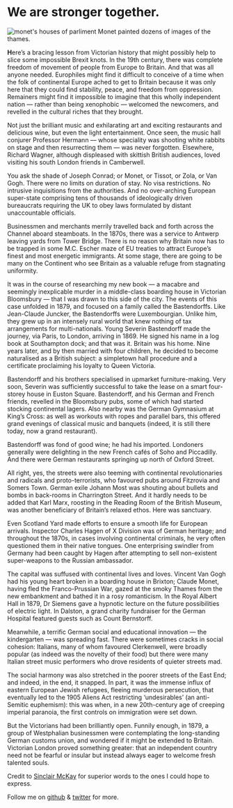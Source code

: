 # We are stronger together.


![monet's houses of parliment](monet.jpeg)
Monet painted dozens of images of the thames.

**H**ere’s a bracing lesson from Victorian history that might possibly help to slice some impossible Brexit knots. In the 19th century, there was complete freedom of movement of people from Europe to Britain. And that was all anyone needed. Europhiles might find it difficult to conceive of a time when the folk of continental Europe ached to get to Britain because it was only here that they could find stability, peace, and freedom from oppression. Remainers might find it impossible to imagine that this wholly independent nation — rather than being xenophobic — welcomed the newcomers, and revelled in the cultural riches that they brought.

Not just the brilliant music and exhilarating art and exciting restaurants and delicious wine, but even the light entertainment. Once seen, the music hall conjurer Professor Hermann — whose speciality was shooting white rabbits on stage and then resurrecting them — was never forgotten. Elsewhere, Richard Wagner, although displeased with skittish British audiences, loved visiting his south London friends in Camberwell.

You ask the shade of Joseph Conrad; or Monet, or Tissot, or Zola, or Van Gogh. There were no limits on duration of stay. No visa restrictions. No intrusive inquisitions from the authorities. And no over-arching European super-state comprising tens of thousands of ideologically driven bureaucrats requiring the UK to obey laws formulated by distant unaccountable officials.

Businessmen and merchants merrily travelled back and forth across the Channel aboard steamboats. In the 1870s, there was a service to Antwerp leaving yards from Tower Bridge. There is no reason why Britain now has to be trapped in some M.C. Escher maze of EU treaties to attract Europe’s finest and most energetic immigrants. At some stage, there are going to be many on the Continent who see Britain as a valuable refuge from stagnating uniformity.

It was in the course of researching my new book — a macabre and seemingly inexplicable murder in a middle-class boarding house in Victorian Bloomsbury — that I was drawn to this side of the city. The events of this case unfolded in 1879, and focused on a family called the Bastendorffs. Like Jean-Claude Juncker, the Bastendorffs were Luxembourgian. Unlike him, they grew up in an intensely rural world that knew nothing of tax arrangements for multi-nationals. Young Severin Bastendorff made the journey, via Paris, to London, arriving in 1869. He signed his name in a log book at Southampton dock; and that was it. Britain was his home. Nine years later, and by then married with four children, he decided to become naturalised as a British subject: a simpletown hall procedure and a certificate proclaiming his loyalty to Queen Victoria.

Bastendorff and his brothers specialised in upmarket furniture-making. Very soon, Severin was sufficiently successful to take the lease on a smart four-storey house in Euston Square. Bastendorff, and his German and French friends, revelled in the Bloomsbury pubs, some of which had started stocking continental lagers. Also nearby was the German Gymnasium at King’s Cross: as well as workouts with ropes and parallel bars, this offered grand evenings of classical music and banquets (indeed, it is still there today, now a grand restaurant).

Bastendorff was fond of good wine; he had his imported. Londoners generally were delighting in the new French cafés of Soho and Piccadilly. And there were German restaurants springing up north of Oxford Street.

All right, yes, the streets were also teeming with continental revolutionaries and radicals and proto-terrorists, who favoured pubs around Fitzrovia and Somers Town. German exile Johann Most was shouting about bullets and bombs in back-rooms in Charrington Street. And it hardly needs to be added that Karl Marx, roosting in the Reading Room of the British Museum, was another beneficiary of Britain’s relaxed ethos. Here was sanctuary.

Even Scotland Yard made efforts to ensure a smooth life for European arrivals. Inspector Charles Hagen of X Division was of German heritage; and throughout the 1870s, in cases involving continental criminals, he very often questioned them in their native tongues. One enterprising swindler from Germany had been caught by Hagen after attempting to sell non-existent super-weapons to the Russian ambassador.

The capital was suffused with continental lives and loves. Vincent Van Gogh had his young heart broken in a boarding house in Brixton; Claude Monet, having fled the Franco-Prussian War, gazed at the smoky Thames from the new embankment and bathed it in a rosy romanticism. In the Royal Albert Hall in 1879, Dr Siemens gave a hypnotic lecture on the future possibilities of electric light. In Dalston, a grand charity fundraiser for the German Hospital featured guests such as Count Bernstorff.

Meanwhile, a terrific German social and educational innovation — the kindergarten — was spreading fast. There were sometimes cracks in social cohesion: Italians, many of whom favoured Clerkenwell, were broadly popular (as indeed was the novelty of their food) but there were many Italian street music performers who drove residents of quieter streets mad.

The social harmony was also stretched in the poorer streets of the East End; and indeed, in the end, it snapped. In part, it was the immense influx of eastern European Jewish refugees, fleeing murderous persecution, that eventually led to the 1905 Aliens Act restricting ‘undesirables’ (an anti-Semitic euphemism): this was when, in a new 20th-century age of creeping imperial paranoia, the first controls on immigration were set down.

But the Victorians had been brilliantly open. Funnily enough, in 1879, a group of Westphalian businessmen were contemplating the long-standing German customs union, and wondered if it might be extended to Britain. Victorian London proved something greater: that an independent country need not be fearful or insular but instead always eager to welcome fresh talented souls.

Credit to [Sinclair McKay](https://www.spectator.co.uk/2018/08/freedom-of-movement-isnt-an-eu-invention-victorian-london-thrived-on-it/) for superior words to the ones I could hope to express.

Follow me on [github](www.github.com/alexandercannon) & [twitter](www.twitter.com/alexmcan) for more.
